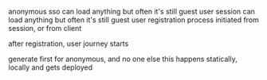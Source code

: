 anonymous
sso
  can load anything
    but often it's still guest user
session
  can load anything
    but often it's still guest user
registration process initiated
  from session, or from client 

after registration, user journey starts



generate first for anonymous, and no one else
this happens statically, locally and gets deployed

